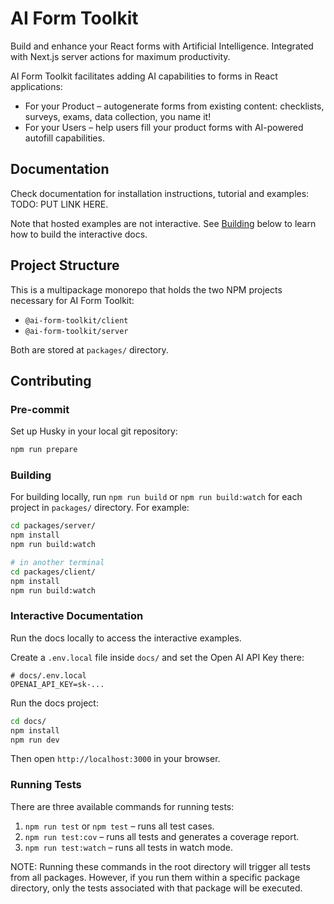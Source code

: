 # AI Form Toolkit

Build and enhance your React forms with Artificial Intelligence. Integrated with Next.js server actions for maximum productivity.

AI Form Toolkit facilitates adding AI capabilities to forms in React applications:

- For your Product – autogenerate forms from existing content: checklists, surveys, exams, data collection, you name it!
- For your Users – help users fill your product forms with AI-powered autofill capabilities.

## Documentation

Check documentation for installation instructions, tutorial and examples: TODO: PUT LINK HERE.

Note that hosted examples are not interactive. See [Building](#building) below to learn how to build the interactive docs.

## Project Structure

This is a multipackage monorepo that holds the two NPM projects necessary for AI Form Toolkit:

- `@ai-form-toolkit/client`
- `@ai-form-toolkit/server`

Both are stored at `packages/` directory.

## Contributing

### Pre-commit

Set up Husky in your local git repository:

```bash
npm run prepare
```

### Building

For building locally, run `npm run build` or `npm run build:watch` for each project in `packages/` directory. For example:

```bash
cd packages/server/
npm install
npm run build:watch

# in another terminal
cd packages/client/
npm install
npm run build:watch
```

### Interactive Documentation

Run the docs locally to access the interactive examples.

Create a `.env.local` file inside `docs/` and set the Open AI API Key there:

```dotenv
# docs/.env.local
OPENAI_API_KEY=sk-...
```

Run the docs project:

```bash
cd docs/
npm install
npm run dev
```

Then open `http://localhost:3000` in your browser.

### Running Tests

There are three available commands for running tests:

1. `npm run test` or `npm test` – runs all test cases.
2. `npm run test:cov` – runs all tests and generates a coverage report.
3. `npm run test:watch` – runs all tests in watch mode.

NOTE: Running these commands in the root directory will trigger all tests from all packages.
However, if you run them within a specific package directory, only the tests associated with that package will be executed.
